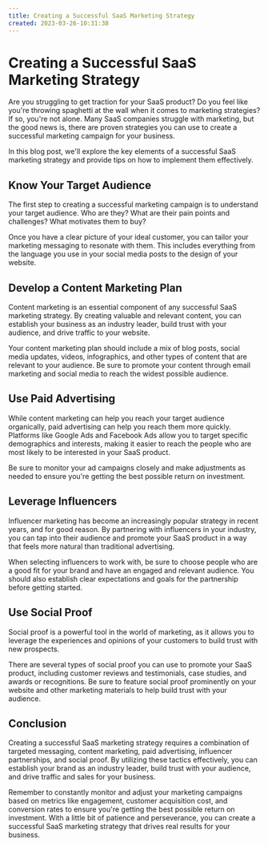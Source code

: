```yaml
---
title: Creating a Successful SaaS Marketing Strategy
created: 2023-03-26-10:31:38
---
```


# Creating a Successful SaaS Marketing Strategy

Are you struggling to get traction for your SaaS product? Do you feel like you're throwing spaghetti at the wall when it comes to marketing strategies? If so, you're not alone. Many SaaS companies struggle with marketing, but the good news is, there are proven strategies you can use to create a successful marketing campaign for your business.

In this blog post, we'll explore the key elements of a successful SaaS marketing strategy and provide tips on how to implement them effectively.

## Know Your Target Audience

The first step to creating a successful marketing campaign is to understand your target audience. Who are they? What are their pain points and challenges? What motivates them to buy?

Once you have a clear picture of your ideal customer, you can tailor your marketing messaging to resonate with them. This includes everything from the language you use in your social media posts to the design of your website.

## Develop a Content Marketing Plan

Content marketing is an essential component of any successful SaaS marketing strategy. By creating valuable and relevant content, you can establish your business as an industry leader, build trust with your audience, and drive traffic to your website.

Your content marketing plan should include a mix of blog posts, social media updates, videos, infographics, and other types of content that are relevant to your audience. Be sure to promote your content through email marketing and social media to reach the widest possible audience.

## Use Paid Advertising

While content marketing can help you reach your target audience organically, paid advertising can help you reach them more quickly. Platforms like Google Ads and Facebook Ads allow you to target specific demographics and interests, making it easier to reach the people who are most likely to be interested in your SaaS product.

Be sure to monitor your ad campaigns closely and make adjustments as needed to ensure you're getting the best possible return on investment.

## Leverage Influencers

Influencer marketing has become an increasingly popular strategy in recent years, and for good reason. By partnering with influencers in your industry, you can tap into their audience and promote your SaaS product in a way that feels more natural than traditional advertising.

When selecting influencers to work with, be sure to choose people who are a good fit for your brand and have an engaged and relevant audience. You should also establish clear expectations and goals for the partnership before getting started.

## Use Social Proof

Social proof is a powerful tool in the world of marketing, as it allows you to leverage the experiences and opinions of your customers to build trust with new prospects.

There are several types of social proof you can use to promote your SaaS product, including customer reviews and testimonials, case studies, and awards or recognitions. Be sure to feature social proof prominently on your website and other marketing materials to help build trust with your audience.

## Conclusion

Creating a successful SaaS marketing strategy requires a combination of targeted messaging, content marketing, paid advertising, influencer partnerships, and social proof. By utilizing these tactics effectively, you can establish your brand as an industry leader, build trust with your audience, and drive traffic and sales for your business.

Remember to constantly monitor and adjust your marketing campaigns based on metrics like engagement, customer acquisition cost, and conversion rates to ensure you're getting the best possible return on investment. With a little bit of patience and perseverance, you can create a successful SaaS marketing strategy that drives real results for your business.
